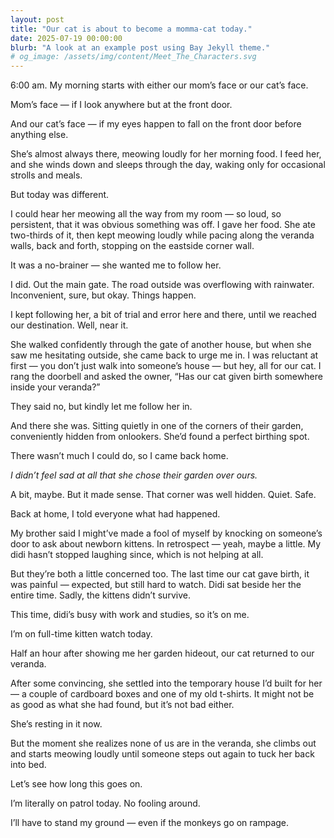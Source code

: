 ```yaml
---
layout: post
title: "Our cat is about to become a momma-cat today."
date: 2025-07-19 00:00:00
blurb: "A look at an example post using Bay Jekyll theme."
# og_image: /assets/img/content/Meet_The_Characters.svg
---
```


6:00 am. My morning starts with either our mom’s face or our cat’s face.

Mom’s face — if I look anywhere but at the front door.

And our cat’s face — if my eyes happen to fall on the front door before anything else.

She’s almost always there, meowing loudly for her morning food. I feed her, and she winds down and sleeps through the day, waking only for occasional strolls and meals.

But today was different.

I could hear her meowing all the way from my room — so loud, so persistent, that it was obvious something was off. I gave her food. She ate two-thirds of it, then kept meowing loudly while pacing along the veranda walls, back and forth, stopping on the eastside corner wall.

It was a no-brainer — she wanted me to follow her.

I did. Out the main gate. The road outside was overflowing with rainwater. Inconvenient, sure, but okay. Things happen.

I kept following her, a bit of trial and error here and there, until we reached our destination. Well, near it.

She walked confidently through the gate of another house, but when she saw me hesitating outside, she came back to urge me in. I was reluctant at first — you don’t just walk into someone’s house — but hey, all for our cat. I rang the doorbell and asked the owner, “Has our cat given birth somewhere inside your veranda?”

They said no, but kindly let me follow her in.

And there she was. Sitting quietly in one of the corners of their garden, conveniently hidden from onlookers. She’d found a perfect birthing spot.

There wasn’t much I could do, so I came back home.

<i>I didn’t feel sad at all that she chose their garden over ours.</i>

A bit, maybe. But it made sense. That corner was well hidden. Quiet. Safe.

Back at home, I told everyone what had happened.

My brother said I might’ve made a fool of myself by knocking on someone’s door to ask about newborn kittens. In retrospect — yeah, maybe a little. My didi hasn’t stopped laughing since, which is not helping at all.

But they’re both a little concerned too. The last time our cat gave birth, it was painful — expected, but still hard to watch. Didi sat beside her the entire time. Sadly, the kittens didn’t survive.

This time, didi’s busy with work and studies, so it’s on me.

I’m on full-time kitten watch today.

Half an hour after showing me her garden hideout, our cat returned to our veranda.

After some convincing, she settled into the temporary house I’d built for her — a couple of cardboard boxes and one of my old t-shirts. It might not be as good as what she had found, but it’s not bad either.

She’s resting in it now.

But the moment she realizes none of us are in the veranda, she climbs out and starts meowing loudly until someone steps out again to tuck her back into bed.

Let’s see how long this goes on.

I’m literally on patrol today. No fooling around.

I’ll have to stand my ground — even if the monkeys go on rampage.
